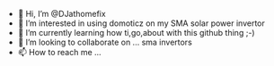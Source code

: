 - 👋 Hi, I’m @DJathomefix
- 👀 I’m interested in using domoticz on my SMA solar power invertor
- 🌱 I’m currently learning how ti,go,about with this github thing ;-)
- 💞️ I’m looking to collaborate on ... sma invertors
- 📫 How to reach me ...

<!---
DJathomefix/DJathomefix is a ✨ special ✨ repository because its `README.md` (this file) appears on your GitHub profile.
You can click the Preview link to take a look at your changes.
--->
